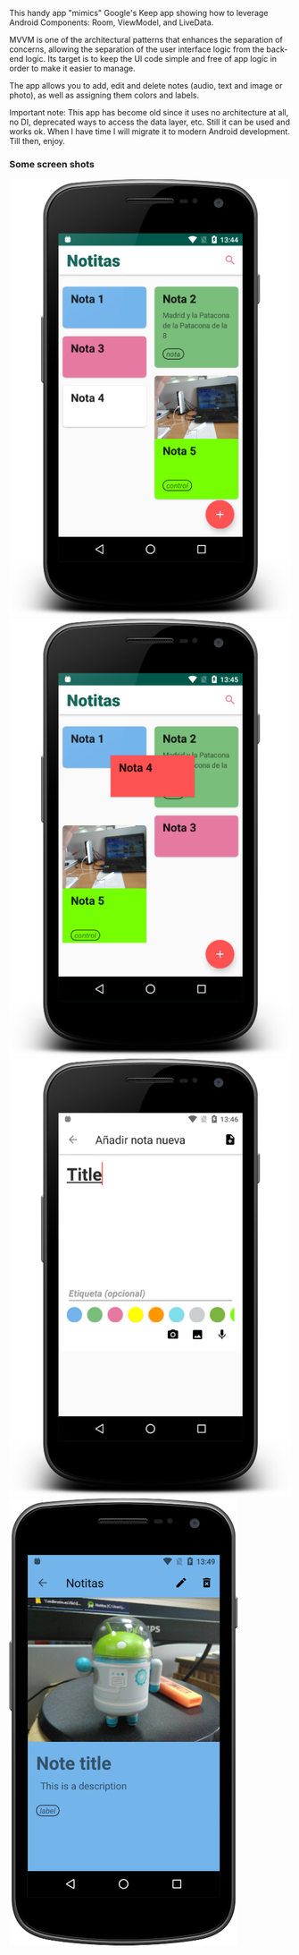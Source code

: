 This handy app "mimics" Google's Keep app showing how to leverage Android Components: Room, ViewModel, and LiveData.

MVVM is one of the architectural patterns that enhances the separation of concerns, allowing the separation of the user interface logic from the back-end logic. Its target is to keep the UI code simple and free of app logic in order to make it easier to manage.

The app allows you to add, edit and delete notes (audio, text and image or photo), as well as assigning them colors and labels.

Important note: This app has become old since it uses no architecture at all, no DI, deprecated ways to access the data layer, etc. 
Still it can be used and works ok. When I have time I will migrate it to modern Android development. Till then, enjoy.


### Some screen shots

![Screenshot 1](https://github.com/javimar/Notitas/blob/master/screenshots/screen1.png)
![Screenshot 2](https://github.com/javimar/Notitas/blob/master/screenshots/screen2.png)
![Screenshot 3](https://github.com/javimar/Notitas/blob/master/screenshots/screen3.png)
![Screenshot 4](https://github.com/javimar/Notitas/blob/master/screenshots/screen4.png)
